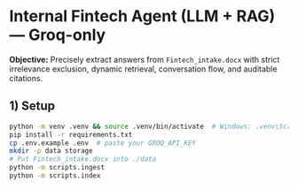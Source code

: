 # Internal Fintech Agent (LLM + RAG) — Groq-only

**Objective:** Precisely extract answers from `Fintech_intake.docx` with strict irrelevance exclusion, dynamic retrieval, conversation flow, and auditable citations.

## 1) Setup

```bash
python -m venv .venv && source .venv/bin/activate  # Windows: .venv\Scripts\activate
pip install -r requirements.txt
cp .env.example .env  # paste your GROQ_API_KEY
mkdir -p data storage
# Put Fintech_intake.docx into ./data
python -m scripts.ingest
python -m scripts.index
